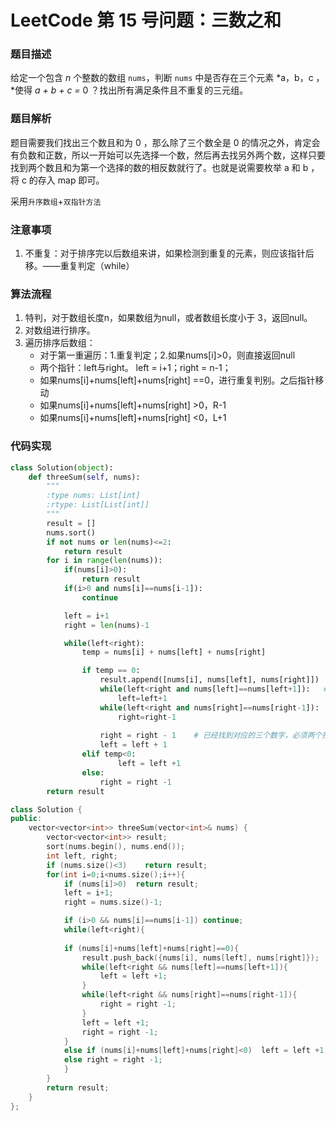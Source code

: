 # LeetCode 第 15 号问题：三数之和

### 题目描述

给定一个包含 *n* 个整数的数组 `nums`，判断 `nums` 中是否存在三个元素 *a，b，c ，*使得 *a + b + c =* 0 ？找出所有满足条件且不重复的三元组。

### 题目解析

题目需要我们找出三个数且和为 0 ，那么除了三个数全是 0 的情况之外，肯定会有负数和正数，所以一开始可以先选择一个数，然后再去找另外两个数，这样只要找到两个数且和为第一个选择的数的相反数就行了。也就是说需要枚举 a 和 b ，将 c 的存入 map 即可。

采用`升序数组`+`双指针方法`

### 注意事项

1. 不重复：对于排序完以后数组来讲，如果检测到重复的元素，则应该指针后移。——重复判定（while）

### 算法流程

1. 特判，对于数组长度n，如果数组为null，或者数组长度小于 3，返回null。
2. 对数组进行排序。
3. 遍历排序后数组：
   - 对于第一重遍历：1.重复判定；2.如果nums[i]>0，则直接返回null
   - 两个指针：left与right。 left = i+1；right = n-1；
   - 如果nums[i]+nums[left]+nums[right] ==0，进行重复判别。之后指针移动
   - 如果nums[i]+nums[left]+nums[right] >0，R-1
   - 如果nums[i]+nums[left]+nums[right] <0，L+1



### 代码实现

```python
class Solution(object):
    def threeSum(self, nums):
        """
        :type nums: List[int]
        :rtype: List[List[int]]
        """
        result = []
        nums.sort()
        if not nums or len(nums)<=2:
            return result
        for i in range(len(nums)):
            if(nums[i]>0):
                return result
            if(i>0 and nums[i]==nums[i-1]):
                continue

            left = i+1
            right = len(nums)-1

            while(left<right):
                temp = nums[i] + nums[left] + nums[right]

                if temp == 0:
                    result.append([nums[i], nums[left], nums[right]])
                    while(left<right and nums[left]==nums[left+1]):   # 重复判定，控制前进
                        left=left+1
                    while(left<right and nums[right]==nums[right-1]):
                        right=right-1
                        
                    right = right - 1    # 已经找到对应的三个数字，必须两个指针同时更新
                    left = left + 1
                elif temp<0:
                        left = left +1
                else:
                    right = right -1
        return result
```



```c++
class Solution {
public:
    vector<vector<int>> threeSum(vector<int>& nums) {
        vector<vector<int>> result;
        sort(nums.begin(), nums.end());
        int left, right;
        if (nums.size()<3)    return result;
        for(int i=0;i<nums.size();i++){
            if (nums[i]>0)  return result;
            left = i+1;
            right = nums.size()-1;

            if (i>0 && nums[i]==nums[i-1]) continue;
            while(left<right){
            
            if (nums[i]+nums[left]+nums[right]==0){
                result.push_back({nums[i], nums[left], nums[right]});
                while(left<right && nums[left]==nums[left+1]){
                    left = left +1;
                }
                while(left<right && nums[right]==nums[right-1]){
                    right = right -1;
                }
                left = left +1;
                right = right -1;
            }
            else if (nums[i]+nums[left]+nums[right]<0)  left = left +1;
            else right = right -1;
            }
        }
        return result;
    }
};
```

